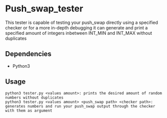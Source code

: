 # Push_swap_tester
This tester is capable of testing your push_swap directly using a specified checker 
or for a more in-depth debugging it can generate and print a specified amount of integers inbetween INT_MIN and INT_MAX without duplicates

## Dependencies
  - Python3

## Usage
    python3 tester.py <values amount>: prints the desired amount of random numbers without duplicates
    python3 tester.py <values amount> <push_swap path> <checker path>: generates numbers and run your push_swap output through the checker with them as argument
